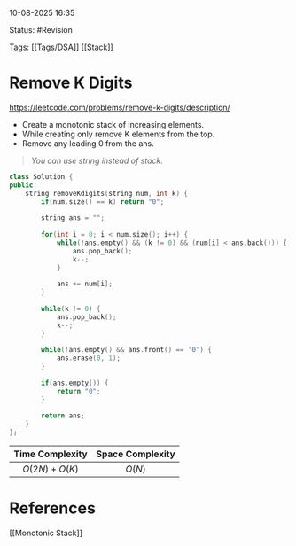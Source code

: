 10-08-2025  16:35

Status: #Revision 

Tags: [[Tags/DSA]] [[Stack]]

# Remove K Digits

https://leetcode.com/problems/remove-k-digits/description/

- Create a monotonic stack of increasing elements.
- While creating only remove K elements from the top.
- Remove any leading 0 from the ans.

> *You can use string instead of stack.*

```cpp
class Solution {
public:
    string removeKdigits(string num, int k) {
        if(num.size() == k) return "0";
		
        string ans = "";
		
        for(int i = 0; i < num.size(); i++) {
            while(!ans.empty() && (k != 0) && (num[i] < ans.back())) {
                ans.pop_back();
                k--;
            }
			
            ans += num[i];
        }
		
        while(k != 0) {
            ans.pop_back();
            k--;
        }
		
        while(!ans.empty() && ans.front() == '0') {
            ans.erase(0, 1);
        }
		
        if(ans.empty()) {
            return "0";
        }
		
        return ans;
    }
};
```

| **Time Complexity** | **Space Complexity** |
| :-----------------: | :------------------: |
|   $O(2N) + O(K)$    |        $O(N)$        |





# References

[[Monotonic Stack]]